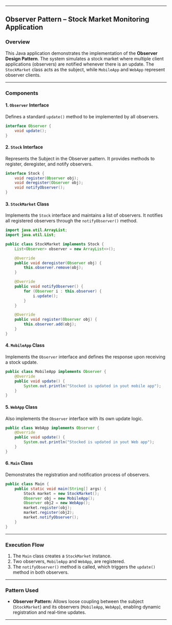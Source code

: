 
---

## Observer Pattern – Stock Market Monitoring Application

### Overview

This Java application demonstrates the implementation of the **Observer Design Pattern**. The system simulates a stock market where multiple client applications (observers) are notified whenever there is an update. The `StockMarket` class acts as the subject, while `MobileApp` and `WebApp` represent observer clients.

---

### Components

#### 1. **`Observer` Interface**

Defines a standard `update()` method to be implemented by all observers.

```java
interface Observer {
    void update();
}
```

#### 2. **`Stock` Interface**

Represents the Subject in the Observer pattern. It provides methods to register, deregister, and notify observers.

```java
interface Stock {
    void register(Observer obj);
    void deregister(Observer obj);
    void notifyObserver();
}
```

#### 3. **`StockMarket` Class**

Implements the `Stock` interface and maintains a list of observers. It notifies all registered observers through the `notifyObserver()` method.

```java
import java.util.ArrayList;
import java.util.List;

public class StockMarket implements Stock {
    List<Observer> observer = new ArrayList<>();

    @Override
    public void deregister(Observer obj) {
        this.observer.remove(obj);
    }

    @Override
    public void notifyObserver() {
        for (Observer i : this.observer) {
            i.update();
        }
    }

    @Override
    public void register(Observer obj) {
        this.observer.add(obj);
    }
}
```

#### 4. **`MobileApp` Class**

Implements the `Observer` interface and defines the response upon receiving a stock update.

```java
public class MobileApp implements Observer {
    @Override
    public void update() {
        System.out.println("Stocked is updated in yout mobile app");
    }
}
```

#### 5. **`WebApp` Class**

Also implements the `Observer` interface with its own update logic.

```java
public class WebApp implements Observer {
    @Override
    public void update() {
        System.out.println("Stocked is updated in yout Web app");
    }
}
```

#### 6. **`Main` Class**

Demonstrates the registration and notification process of observers.

```java
public class Main {
    public static void main(String[] args) {
        Stock market = new StockMarket();
        Observer obj = new MobileApp();
        Observer obj2 = new WebApp();
        market.register(obj);
        market.register(obj2);
        market.notifyObserver();
    }
}
```

---

### Execution Flow

1. The `Main` class creates a `StockMarket` instance.
2. Two observers, `MobileApp` and `WebApp`, are registered.
3. The `notifyObserver()` method is called, which triggers the `update()` method in both observers.

---

### Pattern Used

* **Observer Pattern:** Allows loose coupling between the subject (`StockMarket`) and its observers (`MobileApp`, `WebApp`), enabling dynamic registration and real-time updates.

---


